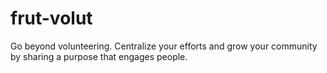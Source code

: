 # frut-volut
Go beyond volunteering. Centralize your efforts and grow your community by sharing a purpose that engages people.
